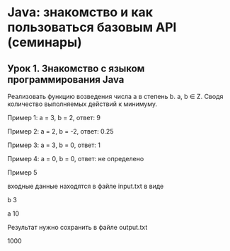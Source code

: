 # Java: знакомство и как пользоваться базовым API (семинары)

## Урок 1. Знакомство с языком программирования Java

Реализовать функцию возведения числа а в степень b. a, b ∈ Z. Сводя количество выполняемых действий к минимуму.

Пример 1: а = 3, b = 2, ответ: 9

Пример 2: а = 2, b = -2, ответ: 0.25

Пример 3: а = 3, b = 0, ответ: 1

Пример 4: а = 0, b = 0, ответ: не определено

Пример 5

входные данные находятся в файле input.txt в виде

b 3

a 10

Результат нужно сохранить в файле output.txt

1000
